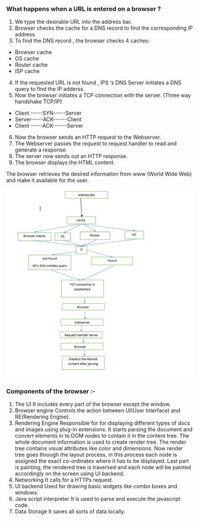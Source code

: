 
### What happens when a URL is entered on a browser ?
1.	 We type the desirable URL into the address bar.
2.	Browser checks the cache for a DNS record to find the corresponding IP address.
3.	To find the DNS record , the browser checks 4 caches:
  - Browser cache 
  - OS cache
  - Router cache 
  - ISP cache
4.	If the requested URL is not found , IPS ‘s DNS Server initiates a DNS query to find the IP adderss.
5.	Now the browser initiates a TCP connection with the server.
(Three way handshake TCP/IP) 
- Client -----SYN-----Server
- Server-----ACK------Client
- Client -----ACK------Server
6.	Now the browser sends an HTTP request to the Webserver.
7.	The Webserver passes the request to request handler to read and generate a response.
8.	The server now sends out an HTTP response.
9.	The browser displays the HTML content.

The browser retrieves the desired information from www (World Wide Web) and make it available for the user.

![N|Solid](./image/Untitled.png)


### Components of the browser :-
1.	The UI
It includes every part of the browser except the window.
2.	Browser engine
Controls the action between UI(User Interface) and RE(Rendering Engine).
3.	Rendering Engine
Responsible for for displaying different types of docs and images using plug-in extensions. It starts parsing the document and convert elements in to DOM nodes to contain it in the content tree. The whole document information is used to create render tree. The render tree contains visual attributes like color and dimensions. Now render tree goes through the layout process, in this process each node is assigned the exact co-ordinates where it has to be displayed. Last part is painting, the rendered tree is traversed and each node will be painted accordingly on the screen using UI backend.
4.	Networking
It calls for a HTTPs request.
5.	UI backend
Used for drawing basic widgets like combo boxes and windows.
6.	Java script interpreter
It is used to parse and execute the javascript code.
7.	Data Storage
It saves all sorts of data locally.

